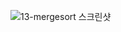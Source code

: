 ![13-mergesort 스크린샷](https://github.com/user-attachments/assets/d31186b1-ce24-4f7c-a6c1-bf977466d9a5)

